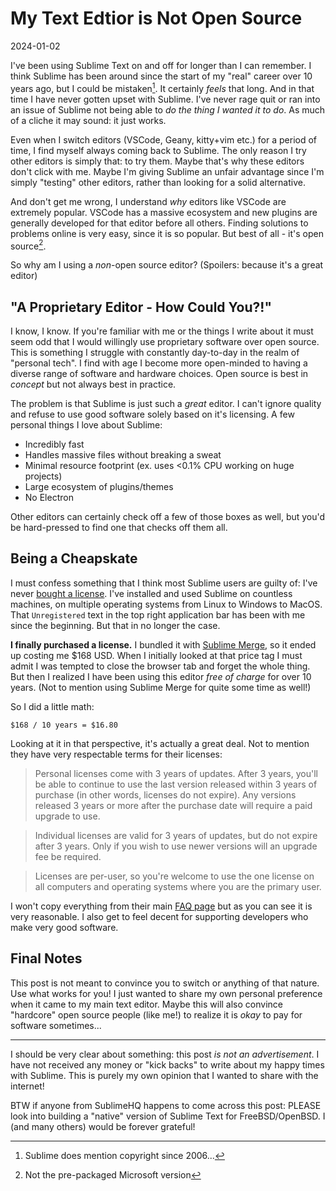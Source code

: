 # My Text Edtior is Not Open Source

2024-01-02

I've been using Sublime Text on and off for longer than I can remember. I think Sublime has been around since the start of my "real" career over 10 years ago, but I could be mistaken[^1]. It certainly *feels* that long. And in that time I have never gotten upset with Sublime. I've never rage quit or ran into an issue of Sublime not being able to *do the thing I wanted it to do*. As much of a cliche it may sound: it just works.

Even when I switch editors (VSCode, Geany, kitty+vim etc.) for a period of time, I find myself always coming back to Sublime. The only reason I try other editors is simply that: to try them. Maybe that's why these editors don't click with me. Maybe I'm giving Sublime an unfair advantage since I'm simply "testing" other editors, rather than looking for a solid alternative.

And don't get me wrong, I understand *why* editors like VSCode are extremely popular. VSCode has a massive ecosystem and new plugins are generally developed for that editor before all others. Finding solutions to problems online is very easy, since it is so popular. But best of all - it's open source[^2].

So why am I using a *non*-open source editor? (Spoilers: because it's a great editor)

## "A Proprietary Editor - How Could You?!"

I know, I know. If you're familiar with me or the things I write about it must seem odd that I would willingly use proprietary software over open source. This is something I struggle with constantly day-to-day in the realm of "personal tech". I find with age I become more open-minded to having a diverse range of software and hardware choices. Open source is best in *concept* but not always best in practice.

The problem is that Sublime is just such a *great* editor. I can't ignore quality and refuse to use good software solely based on it's licensing. A few personal things I love about Sublime:

- Incredibly fast
- Handles massive files without breaking a sweat
- Minimal resource footprint (ex. uses <0.1% CPU working on huge projects)
- Large ecosystem of plugins/themes
- No Electron

Other editors can certainly check off a few of those boxes as well, but you'd be hard-pressed to find one that checks off them all.

## Being a Cheapskate

I must confess something that I think most Sublime users are guilty of: I've never [bought a license](https://www.sublimehq.com/store/text). I've installed and used Sublime on countless machines, on multiple operating systems from Linux to Windows to MacOS. That `Unregistered` text in the top right application bar has been with me since the beginning. But that in no longer the case.

**I finally purchased a license.** I bundled it with [Sublime Merge](https://www.sublimemerge.com/), so it ended up costing me $168 USD. When I initially looked at that price tag I must admit I was tempted to close the browser tab and forget the whole thing. But then I realized I have been using this editor *free of charge* for over 10 years. (Not to mention using Sublime Merge for quite some time as well!)

So I did a little math:

    $168 / 10 years = $16.80

Looking at it in that perspective, it's actually a great deal. Not to mention they have very respectable terms for their licenses:

> Personal licenses come with 3 years of updates. After 3 years, you'll be able to continue to use the last version released within 3 years of purchase (in other words, licenses do not expire). Any versions released 3 years or more after the purchase date will require a paid upgrade to use.

> Individual licenses are valid for 3 years of updates, but do not expire after 3 years. Only if you wish to use newer versions will an upgrade fee be required. 

> Licenses are per-user, so you're welcome to use the one license on all computers and operating systems where you are the primary user.

I won't copy everything from their main [FAQ page](https://www.sublimehq.com/sales_faq) but as you can see it is very reasonable. I also get to feel decent for supporting developers who make very good software.

## Final Notes

This post is not meant to convince you to switch or anything of that nature. Use what works for you! I just wanted to share my own personal preference when it came to my main text editor. Maybe this will also convince "hardcore" open source people (like me!) to realize it is *okay* to pay for software sometimes...

---

I should be very clear about something: this post *is not an advertisement*. I have not received any money or "kick backs" to write about my happy times with Sublime. This is purely my own opinion that I wanted to share with the internet!

BTW if anyone from SublimeHQ happens to come across this post: PLEASE look into building a "native" version of Sublime Text for FreeBSD/OpenBSD. I (and many others) would be forever grateful!

[^1]: Sublime does mention copyright since 2006...
[^2]: Not the pre-packaged Microsoft version

